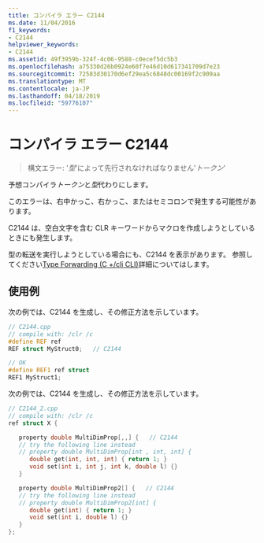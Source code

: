 ```yaml
---
title: コンパイラ エラー C2144
ms.date: 11/04/2016
f1_keywords:
- C2144
helpviewer_keywords:
- C2144
ms.assetid: 49f3959b-324f-4c06-9588-c0ecef5dc5b3
ms.openlocfilehash: a75330d26b0924e60f7e46d10d617341709d7e23
ms.sourcegitcommit: 72583d30170d6ef29ea5c6848dc00169f2c909aa
ms.translationtype: MT
ms.contentlocale: ja-JP
ms.lasthandoff: 04/18/2019
ms.locfileid: "59776107"
---
```

# <a name="compiler-error-c2144"></a>コンパイラ エラー C2144

> 構文エラー: '*型*'によって先行されなければなりません'*トークン*'

予想コンパイラ*トークン*と*型*代わりにします。

このエラーは、右中かっこ、右かっこ、またはセミコロンで発生する可能性があります。

C2144 は、空白文字を含む CLR キーワードからマクロを作成しようとしているときにも発生します。

型の転送を実行しようとしている場合にも、C2144 を表示があります。 参照してください[Type Forwarding (C +/cli CLI)](../../extensions/type-forwarding-cpp-cli.md)詳細についてはします。

## <a name="examples"></a>使用例

次の例では、C2144 を生成し、その修正方法を示しています。

```cpp
// C2144.cpp
// compile with: /clr /c
#define REF ref
REF struct MyStruct0;   // C2144

// OK
#define REF1 ref struct
REF1 MyStruct1;
```

次の例では、C2144 を生成し、その修正方法を示しています。

```cpp
// C2144_2.cpp
// compile with: /clr /c
ref struct X {

   property double MultiDimProp[,,] {   // C2144
   // try the following line instead
   // property double MultiDimProp[int , int, int] {
      double get(int, int, int) { return 1; }
      void set(int i, int j, int k, double l) {}
   }

   property double MultiDimProp2[] {   // C2144
   // try the following line instead
   // property double MultiDimProp2[int] {
      double get(int) { return 1; }
      void set(int i, double l) {}
   }
};
```